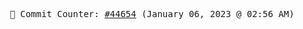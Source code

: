 <p align="center">
    <samp>
        📮 Commit Counter: <a href="https://github.com/Javascript-void0/Javascript-void0/commits/main">#44654</a> (January 06, 2023 @ 02:56 AM)
    </samp>
</p>